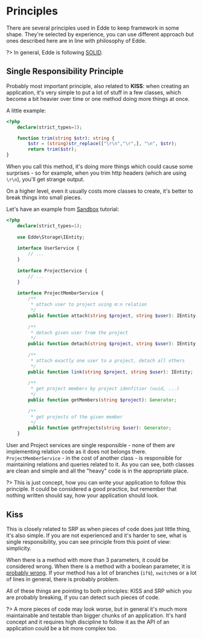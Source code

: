 # Principles

There are several principles used in Edde to keep framework in some shape. They're selected by experience,
you can use different approach but ones described here are in line with philosophy of Edde.

?> In general, Edde is following [SOLID](https://en.wikipedia.org/wiki/SOLID).

## Single Responsibility Principle

Probably most important principle, also related to **KISS**: when creating an application, it's very simple to
put a lot of stuff in a few classes, which become a bit heavier over time or one method doing more things at once.

A little example:

```php
<?php
	declare(strict_types=1);

	function trim(string $str): string {
		$str = (string)str_replace(["\r\n","\r",], "\n", $str);
		return trim($str);
}
```

When you call this method, it's doing more things which could cause some surprises - so for example, when you
trim http headers (which are using `\r\n`), you'll get strange output.

On a higher level, even it usually costs more classes to create, it's better to break things into small pieces. 

Let's have an example from [Sandbox](/getting-started/index) tutorial:

```php
<?php
	declare(strict_types=1);
	
	use Edde\Storage\IEntity;
	
	interface UserService {
		// ...
	}
		
	interface ProjectService {
		// ...
	}
	
	interface ProjectMemberService {
		/**
         * attach user to project using m:n relation
         */
		public function attach(string $project, string $user): IEntity;
		
		/**
         * detach given user from the project
         */
		public function detach(string $project, string $user): IEntity;
		
		/**
         * attach exactly one user to a project, detach all others
         */
		public function link(string $project, string $user): IEntity;
		
		/**
         * get project members by project idenfitier (uuid, ...)
         */
		public function getMembers(string $project): Generator;
		
		/**
         * get projects of the given member
         */
		public function getProjects(string $user): Generator;
	}
``` 

User and Project services are single responsible - none of them are implementing relation code as it does not belongs there.
`ProjectMemberService` - in the cost of another class - is responsible for maintaining relations and queries related to it.
As you can see, both classes are clean and simple and all the "heavy" code is in the appropriate place.

?> This is just concept, how you can write your application to follow this principle. It could be considered a good practice,
but remember that nothing written should say, how your application should look.

## Kiss

This is closely related to SRP as when pieces of code does just little thing, it's also simple. If you are not experienced
and it's harder to see, what is single responsibility, you can see principle from this point of view: simplicity.

When there is a method with more than 3 parameters, it could be considered wrong. When there is a method with a boolean
parameter, it is [probably wrong](https://ariya.io/2011/08/hall-of-api-shame-boolean-trap). If your method has a lot of
branches (`if`s), `switch`es or a lot of lines in general, there is probably problem.

All of these things are pointing to both principles: KISS and SRP which you are probably breaking, if you can detect such
pieces of code.

?> A more pieces of code may look worse, but in general it's much more maintainable and testable than bigger chunks of an
application. It's hard concept and it requires high discipline to follow it as the API of an application could be a bit
more complex too. 
